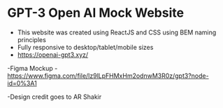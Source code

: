 # GPT-3 Open AI Mock Website

- This website was created using ReactJS and CSS using BEM naming principles
- Fully responsive to desktop/tablet/mobile sizes
- https://openai-gpt3.xyz/


-Figma Mockup - https://www.figma.com/file/lz9lLpFHMxHm2odnwM3R0z/gpt3?node-id=0%3A1




-Design credit goes to AR Shakir
